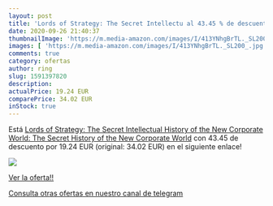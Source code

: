 ```yaml
---
layout: post
title: 'Lords of Strategy: The Secret Intellectu al 43.45 % de descuento'
date: 2020-09-26 21:40:37
thumbnailImage: 'https://m.media-amazon.com/images/I/413YNhgBrTL._SL200_.jpg'
images: [ 'https://m.media-amazon.com/images/I/413YNhgBrTL._SL200_.jpg' ]
comments: true
category: ofertas
author: ring
slug: 1591397820
description:
actualPrice: 19.24 EUR
comparePrice: 34.02 EUR
inStock: true
---
```


Está [Lords of Strategy: The Secret Intellectual History of the New Corporate World: The Secret History of the New Corporate World](https://www.amazon.com/dp/1591397820/?tag=redken08-20) con 43.45 de descuento por 19.24 EUR (original: 34.02 EUR) en el siguiente enlace!

[![](https://m.media-amazon.com/images/I/413YNhgBrTL._SL200_.jpg)](https://www.amazon.com/dp/1591397820/?tag=redken08-20)

[Ver la oferta!!](https://www.amazon.com/dp/1591397820/?tag=redken08-20)

[Consulta otras ofertas en nuestro canal de telegram](https://t.me/s/ofertas25)
